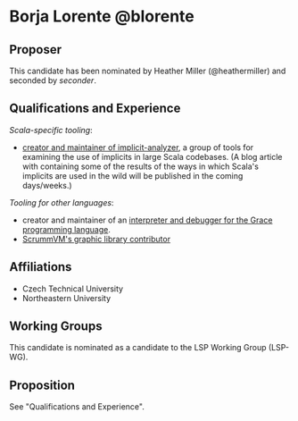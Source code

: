 # Borja Lorente @blorente

## Proposer

This candidate has been nominated by Heather Miller (@heathermiller) and seconded by *seconder*.

## Qualifications and Experience

_Scala-specific tooling_:

- [creator and maintainer of implicit-analyzer](https://github.com/PRL-PRG/scalafix-rule-workshop), a group of tools for examining the use of implicits in large Scala codebases. (A blog article with containing some of the results of the ways in which Scala's implicits are used in the wild will be published in the coming days/weeks.) 

_Tooling for other languages_:

- creator and maintainer of an [interpreter and debugger for the Grace programming language](http://blorente.me/naylang/).
- [ScrummVM's graphic library contributor](https://gist.github.com/blorente/a8a66788aba35f14cf2d2338eb2bd069)

## Affiliations

- Czech Technical University
- Northeastern University

## Working Groups

This candidate is nominated as a candidate to the LSP Working Group (LSP-WG).

## Proposition

See "Qualifications and Experience".
